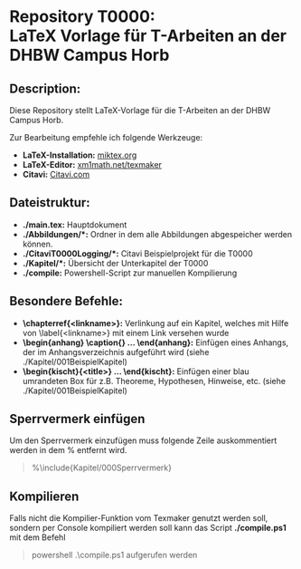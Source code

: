 # Repository T0000: <br> LaTeX Vorlage für T-Arbeiten an der DHBW Campus Horb

## Description:
Diese Repository stellt LaTeX-Vorlage für die T-Arbeiten an der DHBW Campus Horb.

Zur Bearbeitung empfehle ich folgende Werkzeuge:
+ **LaTeX-Installation:** [miktex.org](https://miktex.org/download)
+ **LaTeX-Editor:** [xm1math.net/texmaker](https://www.xm1math.net/texmaker/download.html)
+ **Citavi:** [Citavi.com](https://www.citavi.com/de/download)

## Dateistruktur:
+ **./main.tex:** Hauptdokument
+ **./Abbildungen/*:** Ordner in dem alle Abbildungen abgespeicher werden können.
+ **./CitaviT0000Logging/*:** Citavi Beispielprojekt für die T0000
+ **./Kapitel/*:** Übersicht der Unterkapitel der T0000
+ **./compile:** Powershell-Script zur manuellen Kompilierung 

## Besondere Befehle:
+ **\chapterref{\<linkname>}:** Verlinkung auf ein Kapitel, welches mit Hilfe von \label{\<linkname>} mit einem Link versehen wurde
+ **\begin{anhang} \caption{} ... \end{anhang}:** Einfügen eines Anhangs, der im Anhangsverzeichnis aufgeführt wird (siehe ./Kapitel/001BeispielKapitel)
+ **\begin{kischt}{\<title>} ... \end{kischt}:** Einfügen einer blau umrandeten Box für z.B. Theoreme, Hypothesen, Hinweise, etc. (siehe ./Kapitel/001BeispielKapitel)

## Sperrvermerk einfügen
Um den Sperrvermerk einzufügen muss folgende Zeile auskommentiert werden in dem % entfernt wird.
>%\include{Kapitel/000Sperrvermerk}

## Kompilieren
Falls nicht die Kompilier-Funktion vom Texmaker genutzt werden soll, sondern per Console kompiliert werden soll kann das Script **./compile.ps1** mit dem Befehl
>powershell .\compile.ps1
aufgerufen werden